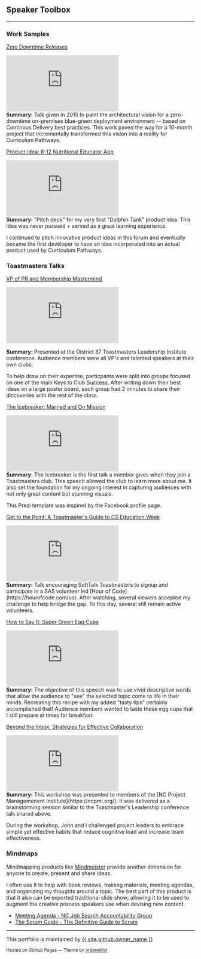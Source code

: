 ## Speaker Toolbox
---
### Work Samples

[Zero Downtime Releases](https://prezi.com/view/gZxZLNHcEPn5X673gAOK)
<div class="resp-container">
    <iframe class="resp-iframe" src="https://prezi.com/view/gZxZLNHcEPn5X673gAOK/embed/" frameborder="0" webkitallowfullscreen="" mozallowfullscreen="" allowfullscreen="" allow="autoplay; fullscreen"></iframe>
</div>    
<b>Summary:</b> Talk given in 2015 to paint the architectural vision for a zero-downtime on-premises blue-green deployment environment -- based on Continous Delivery best practices.  This work paved the way for a 10-month project that incrementally transformed this vision into a reality for Curriculum Pathways.

[Product Idea: K-12 Nutritional Educator App](https://prezi.com/view/wJoe93i6YYT8nvfwzDdC)
<div class="resp-container">
    <iframe class="resp-iframe" src="https://prezi.com/view/wJoe93i6YYT8nvfwzDdC/embed/" frameborder="0" webkitallowfullscreen="" mozallowfullscreen="" allowfullscreen="" allow="autoplay; fullscreen"></iframe>
</div>    
<b>Summary:</b> "Pitch deck" for my very first "Dolphin Tank" product idea.  This idea was never pursued + served as a great learning experience.  

I continued to pitch innovative product ideas in this forum and eventually became the first developer to have an idea incorporated into an actual product used by Curriculum Pathways.

### Toastmasters Talks 

[VP of PR and Membership Mastermind](https://prezi.com/view/VYnm1VGBdwLjTVj5RwM0)
<div class="resp-container">
    <iframe class="resp-iframe" src="https://prezi.com/view/VYnm1VGBdwLjTVj5RwM0/embed" frameborder="0" webkitallowfullscreen="" mozallowfullscreen="" allowfullscreen="" allow="autoplay; fullscreen"></iframe>
</div>    

<b>Summary:</b> Presented at the District 37 Toastmasters Leadership Institute conference.  Audience members were all VP's and talented speakers at their own clubs. 

To help draw on their expertise, particpants were split into groups focused on one of the main Keys to Club Success. After writing down their best ideas on a large poster board, each group had 2 minutes to share their discoveries with the rest of the class. 

[The Icebreaker: Married and On Mission](https://prezi.com/view/Y3v5PLSmfUrcStZXNj0w/)
<div class="resp-container">
    <iframe class="resp-iframe" src="https://prezi.com/view/Y3v5PLSmfUrcStZXNj0w/embed/" frameborder="0" webkitallowfullscreen="" mozallowfullscreen="" allowfullscreen="" allow="autoplay; fullscreen"></iframe>
</div>    
<b>Summary:</b> The Icebreaker is the first talk a member gives when they join a Toastmasters club. This speech allowed the club to learn more about me. It also set the foundation for my ongoing interest in capturing audiences with not only great content but stunning visuals.

This Prezi template was inspired by the Facebook profile page.

[Get to the Point: A Toastmaster's Guide to CS Education Week](https://prezi.com/view/EmmZDR34hx3wvkWTvTHJ/)
<div class="resp-container">
    <iframe class="resp-iframe" src="https://prezi.com/view/EmmZDR34hx3wvkWTvTHJ/embed/" frameborder="0" webkitallowfullscreen="" mozallowfullscreen="" allowfullscreen="" allow="autoplay; fullscreen"></iframe>
</div>  
<b>Summary:</b> Talk encouraging SoftTalk Toastmasters to signup and participate in a SAS volunteer led [Hour of Code](https://hourofcode.com/us).  After watching, several viewers accepted my challenge to help bridge the gap. To this day, several still remain active volunteers.

[How to Say It: Super Green Egg Cups](https://prezi.com/view/FlFa7QiHCkqoku3xkWUf)
<div class="resp-container">
    <iframe class="resp-iframe" src="https://prezi.com/view/FlFa7QiHCkqoku3xkWUf/embed/" frameborder="0" webkitallowfullscreen="" mozallowfullscreen="" allowfullscreen="" allow="autoplay; fullscreen"></iframe>
</div>  
<b>Summary:</b> The objective of this speech was to use vivid descriptive words that allow the audience to "see" the selected topic come to life in their minds. Recreating this recipe with my added "tasty tips" certainly accomplished that! Audience members wanted to taste these egg cups that I still prepare at times for breakfast.

[Beyond the Inbox: Strategies for Effective Collaboration](https://prezi.com/view/F6KQYjJfTUaPwZLPzcor)
<div class="resp-container">
    <iframe class="resp-iframe" src="https://prezi.com/view/F6KQYjJfTUaPwZLPzcor/embed/" frameborder="0" webkitallowfullscreen="" mozallowfullscreen="" allowfullscreen="" allow="autoplay; fullscreen"></iframe>
</div>  
<b>Summary:</b> This workshop was presented to members of the [NC Project Managemenent Institute](https://ncpmi.org/). It was delivered as a brainstorming session similar to the Toastmaster's Leadership conference talk shared above.  

During the workshop, John and I challenged project leaders to embrace simple yet effective habits that reduce cognitive load and increase team effectiveness.

### Mindmaps
Mindmapping products like [Mindmeister](https://mindmeister.com) provide another dimension for anyone to create, present and share ideas.  

I often use it to help with book reviews, training materials, meeting agendas, and organizing my thoughts around a topic.  The best part of this product is that it also can be exported traditional slide show; allowing it to be used to augment the creative process speakers use when devising new content.

* [Meeting Agenda - NC Job Search Accountability Group](https://mm.tt/1744929372?t=RvAeFzBOWe)
* [The Scrum Guide - The Definitive Guide to Scrum](https://www.mindmeister.com/1762526660/the-scrum-guide-the-definitive-guide-to-scrum-the-rules-of-the-game)

---
<p>This portfolio is maintained by <a href="{{ site.github.owner_url }}">{{ site.github.owner_name }}</a></p>
<p><small>Hosted on GitHub Pages &mdash; Theme by <a href="https://github.com/orderedlist">orderedlist</a></small></p>
